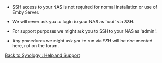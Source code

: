 * SSH access to your NAS is not required for normal installation or use of Emby Server.

* We will never ask you to login to your NAS as 'root' via SSH.

* For support purposes we might ask you to SSH to your NAS as 'admin'.

* Any procedures we might ask you to run via SSH will be documented here, not on the forum.

[Back to Synology : Help and Support](https://github.com/MediaBrowser/Wiki/wiki/Synology-:-Help-and-Support)
